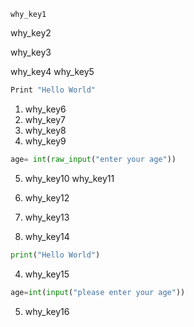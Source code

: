 ```ngMeta
why_key1
```

why_key2



why_key3




why_key4
why_key5


```python
Print "Hello World"
```
1. why_key6
2. why_key7
3. why_key8
4. why_key9
```python
age= int(raw_input("enter your age"))
```
5. why_key10
why_key11



1. why_key12
2. why_key13
3. why_key14
```python
print("Hello World")
```
4. why_key15
```python
age=int(input("please enter your age"))
```
5. why_key16

